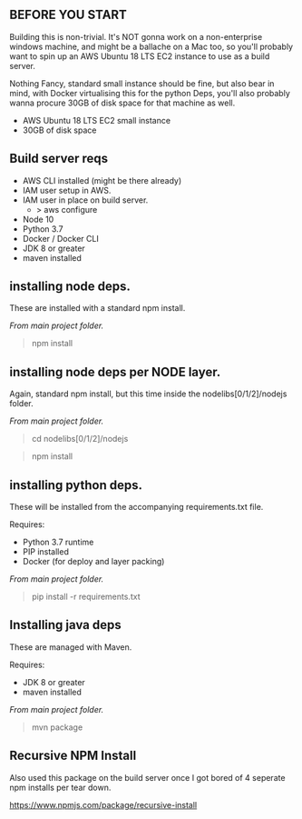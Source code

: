 ## BEFORE YOU START
Building this is non-trivial. It's NOT gonna work on a non-enterprise windows machine, and might be a ballache on a Mac too, so you'll probably want to spin up an AWS Ubuntu 18 LTS EC2 instance to use as a build server. 

Nothing Fancy, standard small instance should be fine, but also bear in mind, with Docker virtualising this for the python Deps, you'll also probably wanna procure 30GB of disk space for that machine as well. 

* AWS Ubuntu 18 LTS EC2 small instance
* 30GB of disk space

## Build server reqs
* AWS CLI installed (might be there already)
* IAM user setup in AWS.
* IAM user in place on build server.
  * &gt; aws configure
* Node 10
* Python 3.7
* Docker / Docker CLI
* JDK 8 or greater 
* maven installed

## installing node deps.
These are installed with a standard npm install.

_From main project folder._
> npm install

## installing node deps per NODE layer.
Again, standard npm install, but this time inside the nodelibs[0/1/2]/nodejs folder.

_From main project folder._
> cd nodelibs[0/1/2]/nodejs

> npm install

## installing python deps.
These will be installed from the accompanying requirements.txt file.

Requires:
* Python 3.7 runtime
* PIP installed
* Docker (for deploy and layer packing)

_From main project folder._
> pip install -r requirements.txt




## Installing java deps
These are managed with Maven.

Requires:
* JDK 8 or greater 
* maven installed

_From main project folder._
> mvn package


## Recursive NPM Install
Also used this package on the build server once I got bored of 4 seperate npm installs per tear down.

https://www.npmjs.com/package/recursive-install


